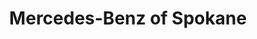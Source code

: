 ---
title: "Mercedes-Benz of Spokane"
url: /liberty-lake/mercedes-benz-of-spokane/
shop: Autohaus
---